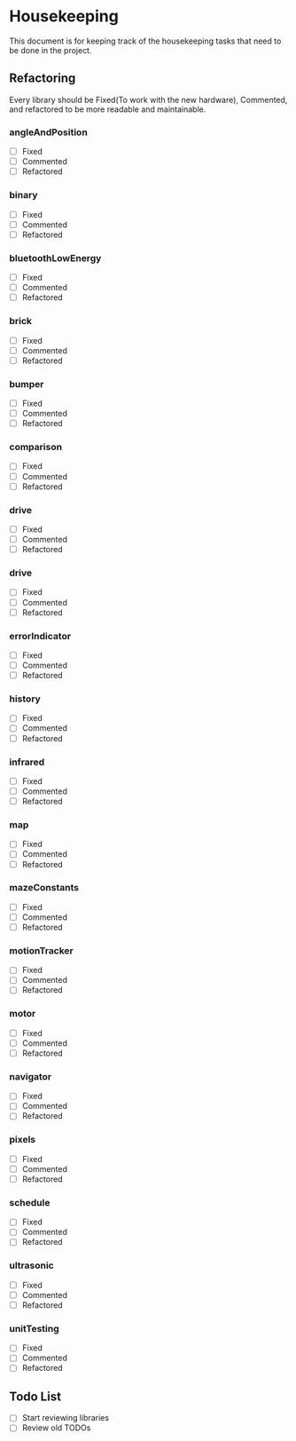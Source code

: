 # Housekeeping

This document is for keeping track of the housekeeping tasks that need to be
done in the project.

## Refactoring

Every library should be Fixed(To work with the new hardware), Commented, and
refactored to be more readable and maintainable.

### angleAndPosition

- [ ] Fixed
- [ ] Commented
- [ ] Refactored

### binary

- [ ] Fixed
- [ ] Commented
- [ ] Refactored

### bluetoothLowEnergy

- [ ] Fixed
- [ ] Commented
- [ ] Refactored

### brick

- [ ] Fixed
- [ ] Commented
- [ ] Refactored

### bumper

- [ ] Fixed
- [ ] Commented
- [ ] Refactored

### comparison

- [ ] Fixed
- [ ] Commented
- [ ] Refactored

### drive

- [ ] Fixed
- [ ] Commented
- [ ] Refactored

### drive

- [ ] Fixed
- [ ] Commented
- [ ] Refactored

### errorIndicator

- [ ] Fixed
- [ ] Commented
- [ ] Refactored

### history

- [ ] Fixed
- [ ] Commented
- [ ] Refactored

### infrared

- [ ] Fixed
- [ ] Commented
- [ ] Refactored

### map

- [ ] Fixed
- [ ] Commented
- [ ] Refactored

### mazeConstants

- [ ] Fixed
- [ ] Commented
- [ ] Refactored

### motionTracker

- [ ] Fixed
- [ ] Commented
- [ ] Refactored

### motor

- [ ] Fixed
- [ ] Commented
- [ ] Refactored

### navigator

- [ ] Fixed
- [ ] Commented
- [ ] Refactored

### pixels

- [ ] Fixed
- [ ] Commented
- [ ] Refactored

### schedule

- [ ] Fixed
- [ ] Commented
- [ ] Refactored

### ultrasonic

- [ ] Fixed
- [ ] Commented
- [ ] Refactored

### unitTesting

- [ ] Fixed
- [ ] Commented
- [ ] Refactored

## Todo List

- [ ] Start reviewing libraries
- [ ] Review old TODOs
